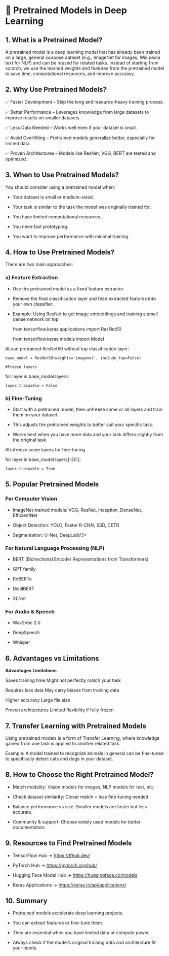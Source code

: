 # 📌 Pretrained Models in Deep Learning
## 1. What is a Pretrained Model?

A pretrained model is a deep learning model that has already been trained on a large, general-purpose dataset (e.g., ImageNet for images, Wikipedia text for NLP) and can be reused for related tasks.
Instead of starting from scratch, we use the learned weights and features from the pretrained model to save time, computational resources, and improve accuracy.

## 2. Why Use Pretrained Models?

✅ Faster Development – Skip the long and resource-heavy training process.

✅ Better Performance – Leverages knowledge from large datasets to improve results on smaller datasets.

✅ Less Data Needed – Works well even if your dataset is small.

✅ Avoid Overfitting – Pretrained models generalize better, especially for limited data.

✅ Proven Architectures – Models like ResNet, VGG, BERT are tested and optimized.

## 3. When to Use Pretrained Models?

You should consider using a pretrained model when:

* Your dataset is small or medium-sized.

* Your task is similar to the task the model was originally trained for.

* You have limited computational resources.

* You need fast prototyping.

* You want to improve performance with minimal training.

## 4. How to Use Pretrained Models?

There are two main approaches:

### a) Feature Extraction

* Use the pretrained model as a fixed feature extractor.

* Remove the final classification layer and feed extracted features into your own classifier.

* Example: Using ResNet to get image embeddings and training a small dense network on top

    from tensorflow.keras.applications import ResNet50

    from tensorflow.keras.models import Model

#Load pretrained ResNet50 without top classification layer:

    base_model = ResNet50(weights='imagenet', include_top=False)

    #Freeze layers

for layer in base_model.layers:

    layer.trainable = False

### b) Fine-Tuning

* Start with a pretrained model, then unfreeze some or all layers and train them on your dataset.

* This adjusts the pretrained weights to better suit your specific task.

* Works best when you have more data and your task differs slightly from the original task.

#Unfreeze some layers for fine-tuning

for layer in base_model.layers[-20:]:

    layer.trainable = True

## 5. Popular Pretrained Models

### For Computer Vision

* ImageNet-trained models: VGG, ResNet, Inception, DenseNet, EfficientNet

* Object Detection: YOLO, Faster R-CNN, SSD, DETR

* Segmentation: U-Net, DeepLabV3+

### For Natural Language Processing (NLP)

* BERT (Bidirectional Encoder Representations from Transformers)

* GPT family

* RoBERTa

* DistilBERT

* XLNet

### For Audio & Speech

* Wav2Vec 2.0

* DeepSpeech

* Whisper

## 6. Advantages vs Limitations

**Advantages**	                        **Limitations**

Saves training time	                    Might not perfectly match your task

Requires less data	                    May carry biases from training data

Higher accuracy	                        Large file size

Proven architectures	                Limited flexibility if fully frozen

## 7. Transfer Learning with Pretrained Models

Using pretrained models is a form of Transfer Learning, where knowledge gained from one task is applied to another related task.

Example: A model trained to recognize animals in general can be fine-tuned to specifically detect cats and dogs in your dataset.

## 8. How to Choose the Right Pretrained Model?

* Match modality: Vision models for images, NLP models for text, etc.

* Check dataset similarity: Closer match = less fine-tuning needed.

* Balance performance vs size: Smaller models are faster but less accurate.

* Community & support: Choose widely used models for better documentation.

## 9. Resources to Find Pretrained Models

* TensorFlow Hub → https://tfhub.dev/

* PyTorch Hub → https://pytorch.org/hub/

* Hugging Face Model Hub → https://huggingface.co/models

* Keras Applications → https://keras.io/api/applications/

## 10. Summary

* Pretrained models accelerate deep learning projects.

* You can extract features or fine-tune them.

* They are essential when you have limited data or compute power.

* Always check if the model’s original training data and architecture fit your needs.
